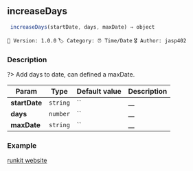 ## increaseDays 

```javascript
 increaseDays(startDate, days, maxDate) ⇒ object  
``` 


`📢 Version: 1.0.0`  `🏷️ Category: ⏰ Time/Date` `🎖️ Author: jasp402` 

### Description 


?> Add days to date, can defined a maxDate. 


| Param | Type | Default value | Description |
| --- | --- | --- | --- |
| **startDate** | `string` | `` | __ | 
| **days** | `number` | `` | __ | 
| **maxDate** | `string` | `` | __ | 



### Example 


[runkit website](@example ':include :type=iframe width=100% height=100%')


